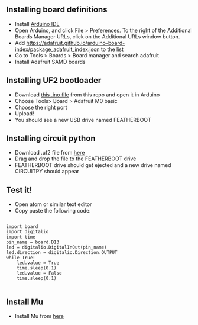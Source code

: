 ## Installing board definitions

* Install [Arduino IDE](https://www.arduino.cc/en/Main/Software)
* Open Arduino, and click File > Preferences. To the right of the Additional Boards Manager URLs, click on the Additional URLs window button.
* Add https://adafruit.github.io/arduino-board-index/package_adafruit_index.json to the list
* Go to Tools > Boards > Board manager and search adafruit
* Install Adafruit SAMD boards

## Installing UF2 bootloader

* Download [this .ino file](https://github.com/adafruit/uf2-samdx1/releases/download/v3.6.0/update-bootloader-feather_m0-v3.6.0.ino) from this repo and open it in Arduino
* Choose Tools> Board > Adafruit M0 basic
* Choose the right port
* Upload!
* You should see a new USB drive named FEATHERBOOT

## Installing circuit python

* Download .uf2 file from [here](https://circuitpython.org/board/feather_m0_basic/)
* Drag and drop the file to the FEATHERBOOT drive
* FEATHERBOOT drive should get ejected and a new drive named CIRCUITPY should appear

## Test it!

* Open atom or similar text editor
* Copy paste the following code:
<pre><code>
import board
import digitalio
import time
pin_name = board.D13
led = digitalio.DigitalInOut(pin_name)
led.direction = digitalio.Direction.OUTPUT
while True:
    led.value = True
    time.sleep(0.1)
    led.value = False
    time.sleep(0.1)
    </code></pre>
    
## Install Mu

* Install Mu from [here](https://codewith.mu/en/download)
